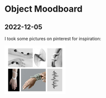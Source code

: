 # Object Moodboard

## 2022-12-05

I took some pictures on pinterest for inspiration:

<img
  src="images/2022-12-05_moodboard.png"
  alt="moodboard"
  style="display: inline-block; margin: 0 auto; width: 200px">
 